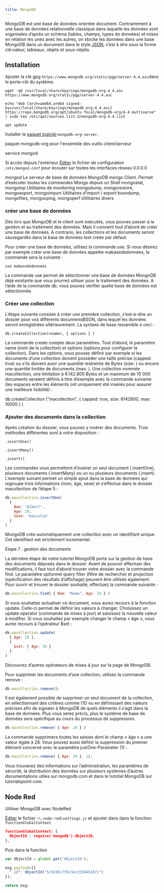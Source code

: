 ```yaml
---
title: MongoDB
---
```


MongoDB est une base de données orientée document. Contrairement à une base de données relationnelle classique dans laquelle les données sont organisées d’après un schéma (tables, champs, types de données) et mises en relation les unes avec les autres, on stocke les données dans une base MongoDB dans un document dans le style [JSON](../../cours/json), c’est à dire sous la forme clé:valeur, tableaux, objets et sous-objets.

## Installation

Ajouter la clé gpg  `https://www.mongodb.org/static/pgp/server-4.4.asc`dans le porte-clé du système.

```>shell
wget -qO /usr/local/share/keyrings/mongodb-org-4_4.asc https://www.mongodb.org/static/pgp/server-4.4.asc
```

```>shell
echo "deb [arch=amd64,arm64 signed-by=/usr/local/share/keyrings/mongodb-org-4_4.asc] https://repo.mongodb.org/apt/ubuntu focal/mongodb-org/4.4 multiverse" | sudo tee /etc/apt/sources.list.d/mongodb-org-4.4.list
```

```>shell
apt update
```

Installer le [paquet logiciel](/linux/paquet/) `mongodb-org-server`.

paquet mongodb-org pour l'ensemble des outils client/serveur


service mongod

Si accès depuis l'extérieur
[Éditer](/linux/nano) le fichier de configuration `/etc/mongod.conf` pour écouter sur toutes les interfaces réseau 0.0.0.0

mongod 	Le serveur de base de données MongoDB
mongo 	Client. Permet d’exécuter toutes les commandes Mongo depuis un Shell
mongostat, mongotop 	Utilitaires de monitoring
mongodump, mongorestore, mongoexport, mongoimport 	Utilitaires d’import / export
bsondump, mongofiles, mongooplog, mongoperf 	Utilitaires divers

### créer une base de données

Dès lors que MongoDB et le client sont exécutés, vous pouvez passer à la gestion et au traitement des données. Mais il convient tout d’abord de créer une base de données. A contrario, les collections et les documents seront sauvegardés dans la base de données test créée par défaut.

Pour créer une base de données, utilisez la commande use. Si vous désirez par exemple créer une base de données appelée mabasededonnées, la commande sera la suivante :

```
use mabasededonnees
```

La commande use permet de sélectionner une base de données MongoDB déjà existante que vous pourrez utiliser pour le traitement des données. A l’aide de la commande db, vous pouvez vérifier quelle base de données est sélectionnée.

###  Créer une collection

L’étape suivante consiste à créer une première collection, c’est-à-dire un dossier pour vos différents documentsBSON, dans lequel les données seront enregistrées ultérieurement. La syntaxe de base ressemble à ceci :

```
db.createCollection(<name>, { options } )
```

La commande create compte deux paramètres. Tout d’abord, le paramètre name (nom de la collection) et options (options pour configurer la collection). Dans les options, vous pouvez définir par exemple si les documents d’une collection doivent posséder une taille précise (capped: true) ou s’ils doivent avoir une quantité restreinte de Bytes (size: <number>) ou encore une quantité limitée de documents (max: <number>). Une collection nommée macollection, une limitation à 6.142.800 Bytes et un maximum de 10 000 documents seraient définis à titre d’exemple avec la commande suivante (les espaces entre les éléments ont uniquement été insérés pour assurer une meilleure lisibilité) :

db.createCollection ("macollection", { capped: true,
          size: 6142800,
          max: 10000 } )

### Ajouter des documents dans la collection

Après création du dossier, vous pouvez y insérer des documents. Trois méthodes différentes sont à votre disposition :

    .insertOne()

    .insertMany()

    .insert()

Les commandes vous permettent d’insérer un seul document (.insertOne), plusieurs documents (.insertMany) ou un ou plusieurs documents (.insert). L’exemple suivant permet un simple ajout dans la base de données qui regroupe trois informations (nom, âge, sexe) et s’effectue dans le dossier macollection de l’étape 5 :

```javascript
db.macollection.insertOne(
  {
    Nom: "Albert",
    Age: 28,
    Sexe: "masculin"
  }
)
```

MongoDB crée automatiquement une collection avec un identifiant unique. Cet identifiant est strictement incremental.

Etape 7 : gestion des documents

La dernière étape de notre tutoriel MongoDB porte sur la gestion de base des documents déposés dans le dossier. Avant de pouvoir effectuer des modifications, il faut tout d’abord trouver votre dossier avec la commande find. Le paramètre optionnel query filter (filtre de recherche) et projection (spécification des résultats d’affichage) peuvent être utilisés également. Pour ouvrir et trouver le dossier souhaité, effectuez la commande suivante :

```javascript
db.macollection.find( { Nom: "Name", Age: 28 } )
```

Si vous souhaitez actualiser ce document, vous aurez recours à la fonction update. Celle-ci permet de définir les valeurs à changer. Choisissez un update operator (commande de mises à jour) et saisissez la nouvelle valeur à modifier. Si vous souhaitez par exemple changer le champ « âge », vous aurez recours à l’opérateur $set :

```javascript
db.macollection.update(
  { Age: 28 },
  {
    $set: { Age: 30 }
  }
)
```

Découvrez d’autres opérateurs de mises à jour sur la page de MongoDB.

Pour supprimer les documents d’une collection, utilisez la commande remove :

```javascript
db.macollection.remove();
```

Il est également possible de supprimer un seul document de la collection, en sélectionnant des critères comme l’ID ou en définissant des valeurs précises afin de signaler à MongoDB de quels éléments il s’agit dans la base de données. Plus vous serez précis, plus le système de base de données sera spécifique au cours du processus de suppression.

```javascript
db.macollection.remove( { Age: 28 } )
```

La commande supprimera toutes les saisies dont le champ « âge » a une valeur égale à 28. Vous pouvez aussi définir la suppression du premier élément concerné avec le paramètre justOne-Parameter (1) :

```javascript
db.macollection.remove( { Age: 28 }, 1);
```

Vous trouverez des informations sur l’administration, les paramètres de sécurité, la distribution des données sur plusieurs systèmes d’autres documentations utiles sur mongodb.com et dans le tutotiel MongoDB sur tutorialspoint.com.



## Node Red

Utiliser MongoDB avec NodeRed

[Éditer](/linux/nano) le fichier `~\.node-red\settings.js` et ajouter dans dans la fonction `functionGlobalContext`

```json
functionGlobalContext: {
  ObjectId : require('mongodb').ObjectID,
},
```

Puis dans la function

```javascript
var ObjectId = global.get('ObjectId');

msg.payload=[{
  "_id": ObjectId("5c9156c7f8c3ec3259454571")
}];

return msg;
```
